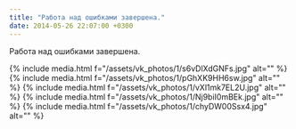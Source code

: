 ```yaml
---
title: "Работа над ошибками завершена."
date: 2014-05-26 22:07:00 +0300
---
```


Работа над ошибками завершена.


{% include media.html f="/assets/vk_photos/1/s6vDlXdGNFs.jpg" alt="" %}
{% include media.html f="/assets/vk_photos/1/pGhXK9HH6sw.jpg" alt="" %}
{% include media.html f="/assets/vk_photos/1/vXl1mk7EL2U.jpg" alt="" %}
{% include media.html f="/assets/vk_photos/1/Nj9biI0mBEk.jpg" alt="" %}
{% include media.html f="/assets/vk_photos/1/chyDW00Ssx4.jpg" alt="" %}
